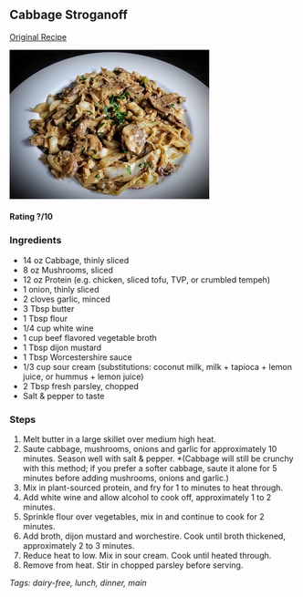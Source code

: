 ## Cabbage Stroganoff

[Original Recipe](https://www.reddit.com/r/veganrecipes/comments/c0d5fp/cabbage_stroganoff_heres_a_simple_and_quick_lunch/)

![Picture](../img/cabbage_stroganoff.jpg)

#### Rating ?/10

### Ingredients


- 14 oz Cabbage, thinly sliced
- 8 oz Mushrooms, sliced
- 12 oz Protein (e.g. chicken, sliced tofu, TVP, or crumbled tempeh)
- 1 onion, thinly sliced
- 2 cloves garlic, minced
- 3 Tbsp butter
- 1 Tbsp flour
- 1/4 cup white wine
- 1 cup beef flavored vegetable broth
- 1 Tbsp dijon mustard
- 1 Tbsp Worcestershire sauce
- 1/3 cup sour cream (substitutions: coconut milk, milk + tapioca + lemon juice, or hummus + lemon juice)
- 2 Tbsp fresh parsley, chopped
- Salt & pepper to taste


### Steps


1. Melt butter in a large skillet over medium high heat. 
2. Saute cabbage, mushrooms, onions and garlic for approximately 10 minutes. Season well with salt & pepper. *(Cabbage will still be crunchy with this method; if you prefer a softer cabbage, saute it alone for 5 minutes before adding mushrooms, onions and garlic.)
3. Mix in plant-sourced protein, and fry for 1 to minutes to heat through.
4. Add white wine and allow alcohol to cook off, approximately 1 to 2 minutes.
5. Sprinkle flour over vegetables, mix in and continue to cook for 2 minutes.
6. Add broth, dijon mustard and worchestire. Cook until broth thickened, approximately 2 to 3 minutes.
7. Reduce heat to low. Mix in sour cream. Cook until heated through.
8. Remove from heat. Stir in chopped parsley before serving.

_Tags: dairy-free, lunch, dinner, main_